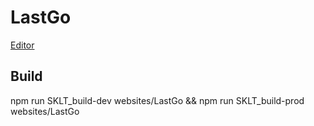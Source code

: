 # LastGo

[Editor](https://neckara.github.io/LastGo/dist/prod/websites/LastGo/editor/index.html)


## Build

npm run SKLT_build-dev websites/LastGo && npm run SKLT_build-prod websites/LastGo